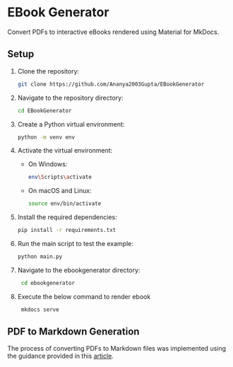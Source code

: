 # EBook Generator

Convert PDFs to interactive eBooks rendered using Material for MkDocs.

## Setup

1. Clone the repository:

    ```bash
    git clone https://github.com/Ananya2003Gupta/EBookGenerator
    ```
    
2. Navigate to the repository directory:
     ```bash
    cd EBookGenerator
    ```

3. Create a Python virtual environment:

    ```bash
    python -m venv env
    ```

4. Activate the virtual environment:

    - On Windows:

        ```bash
        env\Scripts\activate
        ```

    - On macOS and Linux:

        ```bash
        source env/bin/activate
        ```

5. Install the required dependencies:

    ```bash
    pip install -r requirements.txt
    ```

6. Run the main script to test the example:

    ```bash
    python main.py
    ```

7. Navigate to the ebookgenerator directory:
   ```bash
    cd ebookgenerator
    ```

8. Execute the below command to render ebook
   ```bash
    mkdocs serve
    ```

## PDF to Markdown Generation

The process of converting PDFs to Markdown files was implemented using the guidance provided in this [article](https://soulheartgrit.medium.com/see-how-easily-you-can-transform-pdfs-into-sleek-markdown-without-complex-tools-819aea4940a0).
